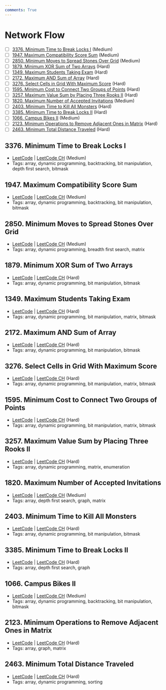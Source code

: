 ```yaml
---
comments: True
---
```


# Network Flow

- [ ] [3376. Minimum Time to Break Locks I](https://leetcode.cn/problems/minimum-time-to-break-locks-i/) (Medium)
- [ ] [1947. Maximum Compatibility Score Sum](https://leetcode.cn/problems/maximum-compatibility-score-sum/) (Medium)
- [ ] [2850. Minimum Moves to Spread Stones Over Grid](https://leetcode.cn/problems/minimum-moves-to-spread-stones-over-grid/) (Medium)
- [ ] [1879. Minimum XOR Sum of Two Arrays](https://leetcode.cn/problems/minimum-xor-sum-of-two-arrays/) (Hard)
- [ ] [1349. Maximum Students Taking Exam](https://leetcode.cn/problems/maximum-students-taking-exam/) (Hard)
- [ ] [2172. Maximum AND Sum of Array](https://leetcode.cn/problems/maximum-and-sum-of-array/) (Hard)
- [ ] [3276. Select Cells in Grid With Maximum Score](https://leetcode.cn/problems/select-cells-in-grid-with-maximum-score/) (Hard)
- [ ] [1595. Minimum Cost to Connect Two Groups of Points](https://leetcode.cn/problems/minimum-cost-to-connect-two-groups-of-points/) (Hard)
- [ ] [3257. Maximum Value Sum by Placing Three Rooks II](https://leetcode.cn/problems/maximum-value-sum-by-placing-three-rooks-ii/) (Hard)
- [ ] [1820. Maximum Number of Accepted Invitations](https://leetcode.cn/problems/maximum-number-of-accepted-invitations/) (Medium)
- [ ] [2403. Minimum Time to Kill All Monsters](https://leetcode.cn/problems/minimum-time-to-kill-all-monsters/) (Hard)
- [ ] [3385. Minimum Time to Break Locks II](https://leetcode.cn/problems/minimum-time-to-break-locks-ii/) (Hard)
- [ ] [1066. Campus Bikes II](https://leetcode.cn/problems/campus-bikes-ii/) (Medium)
- [ ] [2123. Minimum Operations to Remove Adjacent Ones in Matrix](https://leetcode.cn/problems/minimum-operations-to-remove-adjacent-ones-in-matrix/) (Hard)
- [ ] [2463. Minimum Total Distance Traveled](https://leetcode.cn/problems/minimum-total-distance-traveled/) (Hard)

## 3376. Minimum Time to Break Locks I

-   [LeetCode](https://leetcode.com/problems/minimum-time-to-break-locks-i/) | [LeetCode CH](https://leetcode.cn/problems/minimum-time-to-break-locks-i/) (Medium)
-   Tags: array, dynamic programming, backtracking, bit manipulation, depth first search, bitmask


## 1947. Maximum Compatibility Score Sum

-   [LeetCode](https://leetcode.com/problems/maximum-compatibility-score-sum/) | [LeetCode CH](https://leetcode.cn/problems/maximum-compatibility-score-sum/) (Medium)
-   Tags: array, dynamic programming, backtracking, bit manipulation, bitmask


## 2850. Minimum Moves to Spread Stones Over Grid

-   [LeetCode](https://leetcode.com/problems/minimum-moves-to-spread-stones-over-grid/) | [LeetCode CH](https://leetcode.cn/problems/minimum-moves-to-spread-stones-over-grid/) (Medium)
-   Tags: array, dynamic programming, breadth first search, matrix


## 1879. Minimum XOR Sum of Two Arrays

-   [LeetCode](https://leetcode.com/problems/minimum-xor-sum-of-two-arrays/) | [LeetCode CH](https://leetcode.cn/problems/minimum-xor-sum-of-two-arrays/) (Hard)
-   Tags: array, dynamic programming, bit manipulation, bitmask


## 1349. Maximum Students Taking Exam

-   [LeetCode](https://leetcode.com/problems/maximum-students-taking-exam/) | [LeetCode CH](https://leetcode.cn/problems/maximum-students-taking-exam/) (Hard)
-   Tags: array, dynamic programming, bit manipulation, matrix, bitmask


## 2172. Maximum AND Sum of Array

-   [LeetCode](https://leetcode.com/problems/maximum-and-sum-of-array/) | [LeetCode CH](https://leetcode.cn/problems/maximum-and-sum-of-array/) (Hard)
-   Tags: array, dynamic programming, bit manipulation, bitmask


## 3276. Select Cells in Grid With Maximum Score

-   [LeetCode](https://leetcode.com/problems/select-cells-in-grid-with-maximum-score/) | [LeetCode CH](https://leetcode.cn/problems/select-cells-in-grid-with-maximum-score/) (Hard)
-   Tags: array, dynamic programming, bit manipulation, matrix, bitmask


## 1595. Minimum Cost to Connect Two Groups of Points

-   [LeetCode](https://leetcode.com/problems/minimum-cost-to-connect-two-groups-of-points/) | [LeetCode CH](https://leetcode.cn/problems/minimum-cost-to-connect-two-groups-of-points/) (Hard)
-   Tags: array, dynamic programming, bit manipulation, matrix, bitmask


## 3257. Maximum Value Sum by Placing Three Rooks II

-   [LeetCode](https://leetcode.com/problems/maximum-value-sum-by-placing-three-rooks-ii/) | [LeetCode CH](https://leetcode.cn/problems/maximum-value-sum-by-placing-three-rooks-ii/) (Hard)
-   Tags: array, dynamic programming, matrix, enumeration


## 1820. Maximum Number of Accepted Invitations

-   [LeetCode](https://leetcode.com/problems/maximum-number-of-accepted-invitations/) | [LeetCode CH](https://leetcode.cn/problems/maximum-number-of-accepted-invitations/) (Medium)
-   Tags: array, depth first search, graph, matrix


## 2403. Minimum Time to Kill All Monsters

-   [LeetCode](https://leetcode.com/problems/minimum-time-to-kill-all-monsters/) | [LeetCode CH](https://leetcode.cn/problems/minimum-time-to-kill-all-monsters/) (Hard)
-   Tags: array, dynamic programming, bit manipulation, bitmask


## 3385. Minimum Time to Break Locks II

-   [LeetCode](https://leetcode.com/problems/minimum-time-to-break-locks-ii/) | [LeetCode CH](https://leetcode.cn/problems/minimum-time-to-break-locks-ii/) (Hard)
-   Tags: array, depth first search, graph


## 1066. Campus Bikes II

-   [LeetCode](https://leetcode.com/problems/campus-bikes-ii/) | [LeetCode CH](https://leetcode.cn/problems/campus-bikes-ii/) (Medium)
-   Tags: array, dynamic programming, backtracking, bit manipulation, bitmask


## 2123. Minimum Operations to Remove Adjacent Ones in Matrix

-   [LeetCode](https://leetcode.com/problems/minimum-operations-to-remove-adjacent-ones-in-matrix/) | [LeetCode CH](https://leetcode.cn/problems/minimum-operations-to-remove-adjacent-ones-in-matrix/) (Hard)
-   Tags: array, graph, matrix


## 2463. Minimum Total Distance Traveled

-   [LeetCode](https://leetcode.com/problems/minimum-total-distance-traveled/) | [LeetCode CH](https://leetcode.cn/problems/minimum-total-distance-traveled/) (Hard)
-   Tags: array, dynamic programming, sorting
